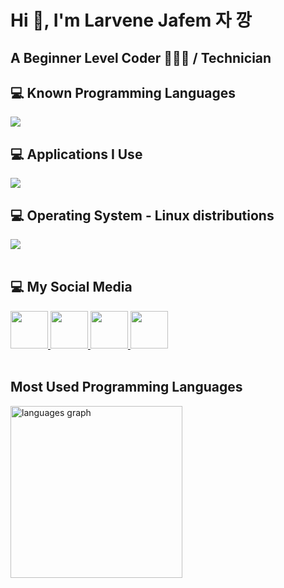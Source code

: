 # Hi 👋, I'm Larvene Jafem 자 깡

## A Beginner Level Coder 👨🏻‍💻 / Technician

## 💻 Known Programming Languages
<div align="left">
    <a href="https://skillicons.dev">
        <img src="https://skillicons.dev/icons?i=cpp">
    </a>
</div>

## 💻 Applications I Use
<div align="left">
    <a href="https://skillicons.dev">
        <img src="https://skillicons.dev/icons?i=git,github,visualstudio,vscode">
    </a>
</div>

## 💻 Operating System - Linux distributions
<div align="left">
    <a href="https://skillicons.dev">
        <img src="https://skillicons.dev/icons?i=windows,ubuntu,mint">
    </a>
</div>
<br>

## 💻 My Social Media
<div align="left">
    <a href="https://www.linkedin.com/in/rinna-ateros-197922253">
        <img width="60px" src="https://cdn.jsdelivr.net/gh/devicons/devicon/icons/linkedin/linkedin-original.svg" />
    </a>
    <a href="https://www.facebook.com/jakang2006/">
        <img width="60px" src="https://cdn.jsdelivr.net/gh/devicons/devicon/icons/facebook/facebook-original.svg" />
    </a>
    <a href="https://www.tiktok.com/@larvenejafem">
        <img width="60px" src="https://cdn.jsdelivr.net/npm/simple-icons@v6/icons/tiktok.svg" />
    </a>
    <a href="https://discordapp.com/users/1217033767588331521" target="_blank" rel="noopener noreferrer">
      <img width="60px" src="https://cdn.worldvectorlogo.com/logos/discord-6.svg" />
    </a>

</div>
<br>

## Most Used Programming Languages
<div>
    <img src="https://github-readme-stats.vercel.app/api/top-langs?locale=en&hide_title=true&layout=compact&card_width=500&langs_count=4&theme=dracula&hide_border=true&username=larvenejafemcoder&hide=" height="275" alt="languages graph" />
</div>
